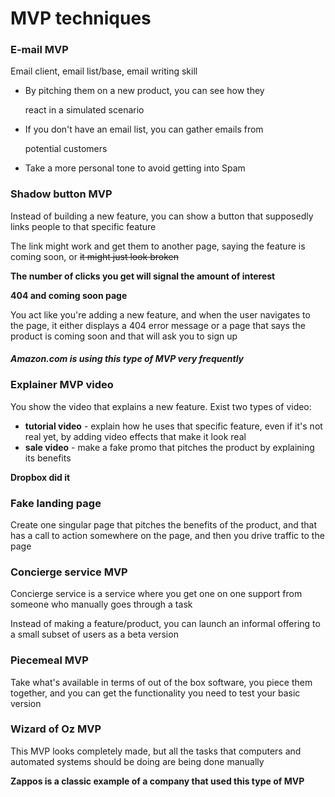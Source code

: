 # MVP techniques

### E-mail MVP

Email client, email list/base, email writing skill

* By pitching them on a new product, you can see how they

  react in a simulated scenario

* If you don't have an email list, you can gather emails from

  potential customers

* Take a more personal tone to avoid getting into Spam

### Shadow button MVP

Instead of building a new feature, you can show a button that supposedly links people to that specific feature

The link might work and get them to another page, saying the feature is coming soon, or ~~it might just look broken~~

**The number of clicks you get will signal the amount of interest**

**404 and coming soon page**

You act like you're adding a new feature, and when the user navigates to the page, it either displays a 404 error message or a page that says the product is coming soon and that will ask you to sign up

#### _Amazon.com is using this type of MVP very frequently_

### **Explainer** MVP **video**

You show the video that explains a new feature. Exist two types of video:

* **tutorial video** - explain how he uses that specific feature, even if it's not real yet, by adding video effects that make it look real
* **sale video** - make a fake promo that pitches the product by explaining its benefits

**Dropbox did it**

### Fake landing page

Create one singular page that pitches the benefits of the product, and that has a call to action somewhere on the page, and then you drive traffic to the page

### Concierge service MVP

Concierge service is a service where you get one on one support from someone who manually goes through a task

Instead of making a feature/product, you can launch an informal offering to a small subset of users as a beta version

### Piecemeal MVP

Take what's available in terms of out of the box software, you piece them together, and you can get the functionality you need to test your basic version

### Wizard of Oz MVP

This MVP looks completely made, but all the tasks that computers and automated systems should be doing are being done manually

**Zappos is a classic example of a company that used this type of MVP**

